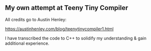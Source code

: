 ## My own attempt at Teeny Tiny Compiler
All credits go to Austin Henley:

https://austinhenley.com/blog/teenytinycompiler1.html

I have transcribed the code to C++ to solidify my understanding & gain additional experience. 